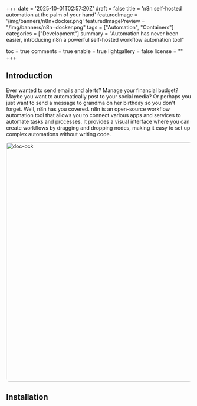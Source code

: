 +++
date = '2025-10-01T02:57:20Z'
draft = false
title = 'n8n self-hosted automation at the palm of your hand'
featuredImage = '/img/banners/n8n+docker.png'
featuredImagePreview = "/img/banners/n8n+docker.png"
tags = ["Automation", "Containers"]
categories = ["Development"]
summary = "Automation has never been easier, introducing n8n a powerful self-hosted workflow automation tool"

toc = true
comments = true
  enable = true
lightgallery = false
license = ""
+++

## Introduction
Ever wanted to send emails and alerts? Manage your financial budget? Maybe you want to automatically post to your social media? Or perhaps you just want to send a message to grandma on her birthday so you don't forget. Well, n8n has you covered. n8n is an open-source workflow automation tool that allows you to connect various apps and services to automate tasks and processes. It provides a visual interface where you can create workflows by dragging and dropping nodes, making it easy to set up complex automations without writing code.

<img src="/img/content/power_of_the_sun.jpg" alt="doc-ock" style="width:650px; border-radius:8px;" />

## Installation
